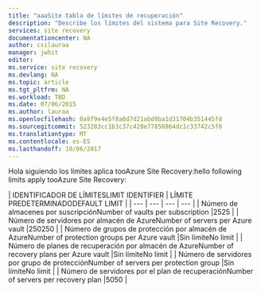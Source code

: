 ```yaml
---
title: "aaaSite tabla de límites de recuperación"
description: "Describe los límites del sistema para Site Recovery."
services: site recovery
documentationcenter: NA
author: csilauraa
manager: jwhit
editor: 
ms.service: site recovery
ms.devlang: NA
ms.topic: article
ms.tgt_pltfrm: NA
ms.workload: TBD
ms.date: 07/06/2015
ms.author: lauraa
ms.openlocfilehash: 0a9f9e4e5f8a8d7d21abd9ba1d31704b351445fd
ms.sourcegitcommit: 523283cc1b3c37c428e77850964dc1c33742c5f0
ms.translationtype: MT
ms.contentlocale: es-ES
ms.lasthandoff: 10/06/2017
---
```

<span data-ttu-id="16d3e-103">Hola siguiendo los límites aplica tooAzure Site Recovery:</span><span class="sxs-lookup"><span data-stu-id="16d3e-103">hello following limits apply tooAzure Site Recovery:</span></span>

| <span data-ttu-id="16d3e-104">IDENTIFICADOR DE LÍMITES</span><span class="sxs-lookup"><span data-stu-id="16d3e-104">LIMIT IDENTIFIER</span></span> | <span data-ttu-id="16d3e-105">LÍMITE PREDETERMINADO</span><span class="sxs-lookup"><span data-stu-id="16d3e-105">DEFAULT LIMIT</span></span> |
| --- | --- | --- | --- |
| <span data-ttu-id="16d3e-106">Número de almacenes por suscripción</span><span class="sxs-lookup"><span data-stu-id="16d3e-106">Number of vaults per subscription</span></span> |<span data-ttu-id="16d3e-107">25</span><span class="sxs-lookup"><span data-stu-id="16d3e-107">25</span></span> |
| <span data-ttu-id="16d3e-108">Número de servidores por almacén de Azure</span><span class="sxs-lookup"><span data-stu-id="16d3e-108">Number of servers per Azure vault</span></span> |<span data-ttu-id="16d3e-109">250</span><span class="sxs-lookup"><span data-stu-id="16d3e-109">250</span></span> |
| <span data-ttu-id="16d3e-110">Número de grupos de protección por almacén de Azure</span><span class="sxs-lookup"><span data-stu-id="16d3e-110">Number of protection groups per Azure vault</span></span> |<span data-ttu-id="16d3e-111">Sin límite</span><span class="sxs-lookup"><span data-stu-id="16d3e-111">No limit</span></span> |
| <span data-ttu-id="16d3e-112">Número de planes de recuperación por almacén de Azure</span><span class="sxs-lookup"><span data-stu-id="16d3e-112">Number of recovery plans per Azure vault</span></span> |<span data-ttu-id="16d3e-113">Sin límite</span><span class="sxs-lookup"><span data-stu-id="16d3e-113">No limit</span></span> |
| <span data-ttu-id="16d3e-114">Número de servidores por grupo de protección</span><span class="sxs-lookup"><span data-stu-id="16d3e-114">Number of servers per protection group</span></span> |<span data-ttu-id="16d3e-115">Sin límite</span><span class="sxs-lookup"><span data-stu-id="16d3e-115">No limit</span></span> |
| <span data-ttu-id="16d3e-116">Número de servidores por el plan de recuperación</span><span class="sxs-lookup"><span data-stu-id="16d3e-116">Number of servers per recovery plan</span></span> |<span data-ttu-id="16d3e-117">50</span><span class="sxs-lookup"><span data-stu-id="16d3e-117">50</span></span> |


